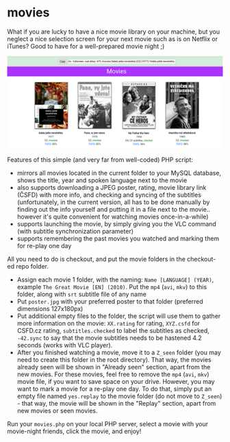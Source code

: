 # movies

What if you are lucky to have a nice movie library on your machine, but you neglect a nice selection screen for your next movie such as is on Netflix or iTunes? Good to have for a well-prepared movie night ;)

![Screenshot of movies](https://github.com/lacimarsik/movies/blob/master/screen.png)

Features of this simple (and very far from well-coded) PHP script:
* mirrors all movies located in the current folder to your MySQL database, shows the title, year and spoken language next to the movie
* also supports downloading a JPEG poster, rating, movie library link (ČSFD) with more info, and checking and syncing of the subtitles (unfortunately, in the current version, all has to be done manually by finding out the info yourself and putting it in a file next to the movie.. however it's quite convenient for watching movies once-in-a-while)
* supports launching the movie, by simply giving you the VLC command (with subtitle synchronization parameter)
* supports remembering the past movies you watched and marking them for re-play one day

All you need to do is checkout, and put the movie folders in the checkout-ed repo folder.
* Assign each movie 1 folder, with the naming: `Name [LANGUAGE] (YEAR)`, example `The Great Movie [EN] (2010)`. Put the `mp4` (`avi`, `mkv`) to this folder, along with `srt` subtitle file of any name
* Put `poster.jpg` with your preferred poster to that folder (preferred dimensions 127x180px)
* Put additional empty files to the folder, the script will use them to gather more information on the movie: `XX.rating` for rating, `XYZ.csfd` for CSFD.cz rating, `subtitles.checked` to label the subtitles as checked, `-42.sync` to say that the movie subtitles needs to be hastened 4.2 seconds (works with VLC player).
* After you finished watching a movie, move it to a `Z_seen` folder (you may need to create this folder in the root directory). That way, the movies already seen will be shown in "Already seen" section, apart from the new movies. For these movies, feel free to remove the `mp4` (`avi`, `mkv`) movie file, if you want to save space on your drive. However, you may want to mark a movie for a re-play one day. To do that, simply put an empty file named `yes.replay` to the movie folder (do not move to `Z_seen`) - that way, the movie will be shown in the "Replay" section, apart from new movies or seen movies.

Run your `movies.php` on your local PHP server, select a movie with your movie-night friends, click the movie, and enjoy!
